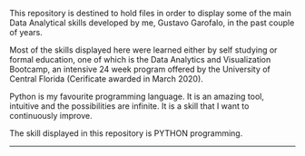This repository is destined to hold files in order to display some of the main Data Analytical skills developed by me, Gustavo Garofalo, in the past couple of years.

Most of the skills displayed here were learned either by self studying or formal education, one of which is the Data Analytics and Visualization Bootcamp, an intensive 24 week program offered by the University of Central Florida (Cerificate awarded in March 2020).

Python is my favourite programming language. It is an amazing tool, intuitive and the possibilities are infinite. It is a skill that I want to continuously improve.

The skill displayed in this repository is PYTHON programming.

______________________________________________________________________________________________________________________________________

